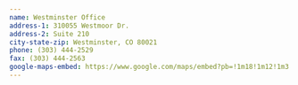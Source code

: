 ```yaml
---
name: Westminster Office
address-1: 310055 Westmoor Dr.
address-2: Suite 210
city-state-zip: Westminster, CO 80021
phone: (303) 444-2529
fax: (303) 444-2563
google-maps-embed: https://www.google.com/maps/embed?pb=!1m18!1m12!1m3!1d3061.078398465712!2d-105.11237768488188!3d39.89487697942917!2m3!1f0!2f0!3f0!3m2!1i1024!2i768!4f13.1!3m3!1m2!1s0x876b8bef10b36397%3A0x29bb785813336c06!2sBodywise+Physical+Therapy!5e0!3m2!1sen!2sus!4v1550783772911
---
```

